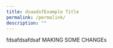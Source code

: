 ```yaml
---
title: dsaadsfExample Title
permalink: /permalink/
description: ""
---
```

fdsafdsafdsaf MAKING SOME CHANGEs